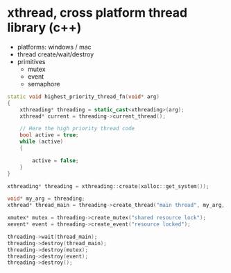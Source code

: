 # xthread, cross platform thread library (c++)

- platforms: windows / mac
- thread create/wait/destroy
- primitives
  - mutex
  - event
  - semaphore

```c++
static void highest_priority_thread_fn(void* arg)
{
    xthreading* threading = static_cast<xthreading>(arg);
    xthread* current = threading->current_thread();

    // Here the high priority thread code
    bool active = true;
    while (active)
    {

        active = false;
    }
}

xthreading* threading = xthreading::create(xalloc::get_system());

void* my_arg = threading;
xthread* thread_main = threading->create_thread("main thread", my_arg, highest_priority_thread_fn, xthreading::HIGHEST_PRIORITY);

xmutex* mutex = threading->create_mutex("shared resource lock");
xevent* event = threading->create_event("resource locked");

threading->wait(thread_main);
threading->destroy(thread_main);
threading->destroy(mutex);
threading->destroy(event);
threading->destroy();
```
